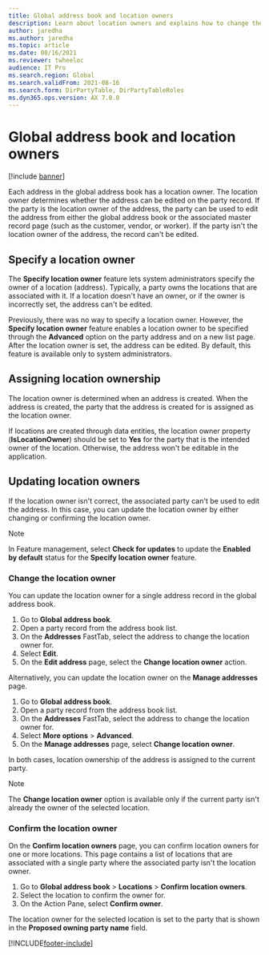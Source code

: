 ```yaml
---
title: Global address book and location owners
description: Learn about location owners and explains how to change the owner in the global address book, including an overview on assigning location ownership.
author: jaredha
ms.author: jaredha
ms.topic: article
ms.date: 08/16/2021
ms.reviewer: twheeloc
audience: IT Pro
ms.search.region: Global
ms.search.validFrom: 2021-08-16
ms.search.form: DirPartyTable, DirPartyTableRoles
ms.dyn365.ops.version: AX 7.0.0
---
```


# Global address book and location owners

[!include [banner](../../../finance/includes/banner.md)]

Each address in the global address book has a location owner. The location owner determines whether the address can be edited on the party record. If the party is the location owner of the address, the party can be used to edit the address from either the global address book or the associated master record page (such as the customer, vendor, or worker). If the party isn't the location owner of the address, the record can't be edited.

## Specify a location owner

The **Specify location owner** feature lets system administrators specify the owner of a location (address). Typically, a party owns the locations that are associated with it. If a location doesn't have an owner, or if the owner is incorrectly set, the address can't be edited.

Previously, there was no way to specify a location owner. However, the **Specify location owner** feature enables a location owner to be specified through the **Advanced** option on the party address and on a new list page. After the location owner is set, the address can be edited. By default, this feature is available only to system administrators.

## Assigning location ownership

The location owner is determined when an address is created. When the address is created, the party that the address is created for is assigned as the location owner.

If locations are created through data entities, the location owner property (**IsLocationOwner**) should be set to **Yes** for the party that is the intended owner of the location. Otherwise, the address won't be editable in the application.

## Updating location owners

If the location owner isn't correct, the associated party can't be used to edit the address. In this case, you can update the location owner by either changing or confirming the location owner.

> [!NOTE]
> In Feature management, select **Check for updates** to update the **Enabled by default** status for the **Specify location owner** feature.

### Change the location owner

You can update the location owner for a single address record in the global address book.

1. Go to **Global address book**.
2. Open a party record from the address book list.
3. On the **Addresses** FastTab, select the address to change the location owner for.
4. Select **Edit**.
5. On the **Edit address** page, select the **Change location owner** action.

Alternatively, you can update the location owner on the **Manage addresses** page.

1. Go to **Global address book**.
2. Open a party record from the address book list.
3. On the **Addresses** FastTab, select the address to change the location owner for.
4. Select **More options** \> **Advanced**.
5. On the **Manage addresses** page, select **Change location owner**.

In both cases, location ownership of the address is assigned to the current party.

> [!NOTE]
> The **Change location owner** option is available only if the current party isn't already the owner of the selected location.

### Confirm the location owner

On the **Confirm location owners** page, you can confirm location owners for one or more locations. This page contains a list of locations that are associated with a single party where the associated party isn't the location owner.

1. Go to **Global address book** \> **Locations** \> **Confirm location owners**.
2. Select the location to confirm the owner for.
3. On the Action Pane, select **Confirm owner**.

The location owner for the selected location is set to the party that is shown in the **Proposed owning party name** field.

[!INCLUDE[footer-include](../../../includes/footer-banner.md)]
